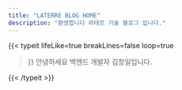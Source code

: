 ```yaml
---
title: "LATERRE BLOG HOME"
description: "환영합니다 라테르 기술 블로그 입니다."
---
```


{{< typeit
  lifeLike=true
  breakLines=false
  loop=true
>}}
안녕하세요 백엔드 개발자 김창일입니다.

{{< /typeit >}}